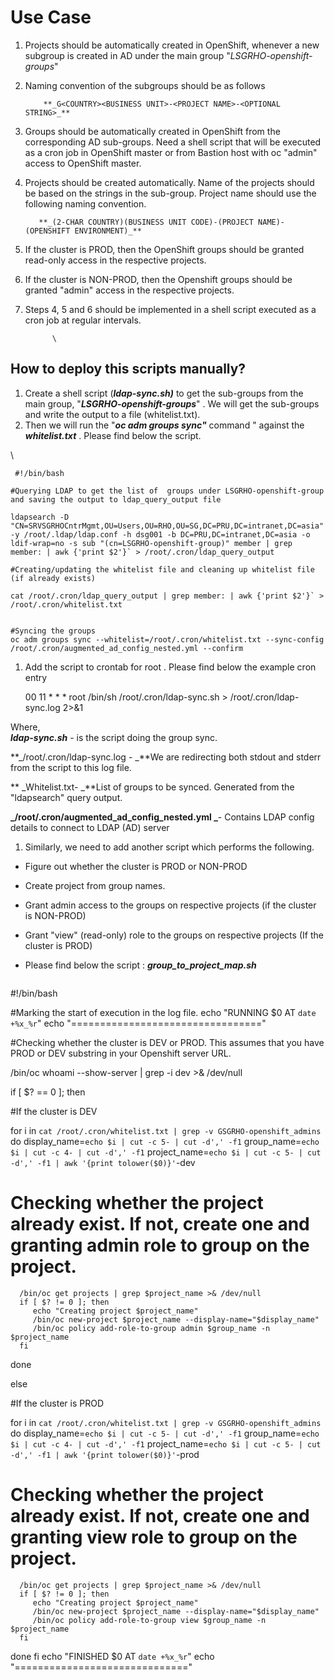# Use Case



1.  Projects should be automatically created in OpenShift, whenever a new subgroup is created in AD under the main group "_LSGRHO-openshift-groups_"
1.  Naming convention of the subgroups should be as follows

            **_G<COUNTRY><BUSINESS UNIT>-<PROJECT NAME>-<OPTIONAL STRING>_**



1.  Groups should be automatically created in OpenShift from the corresponding AD sub-groups. Need a shell script that will be executed as a cron job in OpenShift master or from Bastion host with  oc "admin" access to OpenShift master.
1.  Projects should be created automatically. Name of the projects should be based on the strings in the sub-group.  Project name should use the following naming convention.

  

           **_(2-CHAR COUNTRY)(BUSINESS UNIT CODE)-(PROJECT NAME)-(OPENSHIFT ENVIRONMENT)_**



1.  If the cluster is PROD, then the OpenShift groups should be granted read-only access in the respective projects.
1.  If the cluster is NON-PROD, then the Openshift groups should be granted "admin" access in the respective projects.
1.  Steps 4, 5 and 6 should be implemented in a shell script executed as a cron job at regular intervals.

              \
            


##       How to deploy this scripts manually?



1.  Create a shell script (**_ldap-sync.sh)_** to get the sub-groups from the main group,  "**_LSGRHO-openshift-groups_**" . We will get the sub-groups and write the output to a file (whitelist.txt). 
1.  Then we will run the "**_oc adm groups sync"_** command " against the **_whitelist.txt_** . Please find below the script.

 \



```
 #!/bin/bash
  
#Querying LDAP to get the list of  groups under LSGRHO-openshift-group and saving the output to ldap_query_output file

ldapsearch -D "CN=SRVSGRHOCntrMgmt,OU=Users,OU=RHO,OU=SG,DC=PRU,DC=intranet,DC=asia" -y /root/.ldap/ldap.conf -h dsg001 -b DC=PRU,DC=intranet,DC=asia -o ldif-wrap=no -s sub "(cn=LSGRHO-openshift-group)" member | grep member: | awk {'print $2'}` > /root/.cron/ldap_query_output

#Creating/updating the whitelist file and cleaning up whitelist file (if already exists)

cat /root/.cron/ldap_query_output | grep member: | awk {'print $2'}` > /root/.cron/whitelist.txt


#Syncing the groups
oc adm groups sync --whitelist=/root/.cron/whitelist.txt --sync-config /root/.cron/augmented_ad_config_nested.yml --confirm
```




1.  Add the script to crontab for root . Please find below the example cron entry

     00 11 * * * root /bin/sh /root/.cron/ldap-sync.sh > /root/.cron/ldap-sync.log 2>&1

   Where,  \
  **_ldap-sync.sh_** - is the script doing the group sync.

 **_/root/.cron/ldap-sync.log - _**We are redirecting both stdout and stderr from the script to  this log file.

 ** _Whitelist.txt- _**List of groups to be synced. Generated from the "ldapsearch" query output.

  **_/root/.cron/augmented_ad_config_nested.yml _**-  Contains LDAP config details to connect to LDAP (AD) server

           



1.  Similarly, we need to add another script which performs the following.

             



*   Figure out whether the cluster is PROD or NON-PROD
*   Create project from group names.
*   Grant admin access to the groups on respective projects (if the cluster is NON-PROD)
*   Grant "view" (read-only) role to the groups on respective projects (If the cluster is PROD)
*   Please find below the script : **_group_to_project_map.sh_**

    ```
 #!/bin/bash
  

#Marking the start of execution in the log file. 
echo "RUNNING $0 AT `date +%x_%r`"
echo "================================="

#Checking whether the cluster is DEV or PROD. This assumes that you have PROD or DEV substring in your Openshift server URL.

/bin/oc whoami --show-server | grep -i dev >& /dev/null

if [ $? == 0 ]; then

#If the cluster is DEV

  for i in `cat /root/.cron/whitelist.txt | grep -v GSGRHO-openshift_admins`
  do
    display_name=`echo $i | cut -c 5- | cut -d',' -f1`
    group_name=`echo $i | cut -c 4- | cut -d',' -f1`
    project_name=`echo $i | cut -c 5- | cut -d',' -f1 | awk '{print tolower($0)}'`-dev

# Checking whether the project already exist. If not, create one and granting admin role to group on the project.

      /bin/oc get projects | grep $project_name >& /dev/null
      if [ $? != 0 ]; then
         echo "Creating project $project_name"
         /bin/oc new-project $project_name --display-name="$display_name"
         /bin/oc policy add-role-to-group admin $group_name -n $project_name
      fi
  done

else

#If the cluster is PROD

for i in `cat /root/.cron/whitelist.txt | grep -v GSGRHO-openshift_admins`
  do
    display_name=`echo $i | cut -c 5- | cut -d',' -f1`
    group_name=`echo $i | cut -c 4- | cut -d',' -f1`
    project_name=`echo $i | cut -c 5- | cut -d',' -f1 | awk '{print tolower($0)}'`-prod

# Checking whether the project already exist. If not, create one and granting view role to group on the project.

      /bin/oc get projects | grep $project_name >& /dev/null
      if [ $? != 0 ]; then
         echo "Creating project $project_name"
         /bin/oc new-project $project_name --display-name="$display_name"
         /bin/oc policy add-role-to-group view $group_name -n $project_name
      fi
  done
fi
echo "FINISHED $0 AT `date +%x_%r`"
echo "=============================="
```

